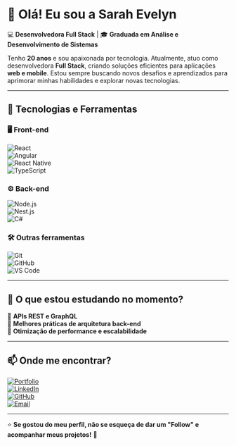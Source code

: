 # 👋 Olá! Eu sou a Sarah Evelyn  

💻 **Desenvolvedora Full Stack** | 🎓 **Graduada em Análise e Desenvolvimento de Sistemas**  

Tenho **20 anos** e sou apaixonada por tecnologia. Atualmente, atuo como desenvolvedora **Full Stack**, criando soluções eficientes para aplicações **web e mobile**. Estou sempre buscando novos desafios e aprendizados para aprimorar minhas habilidades e explorar novas tecnologias.  

---

## 🚀 Tecnologias e Ferramentas  

### 🖥️ **Front-end**  
![React](https://img.shields.io/badge/-React-61DAFB?style=flat&logo=react&logoColor=white)  
![Angular](https://img.shields.io/badge/-Angular-DD0031?style=flat&logo=angular&logoColor=white)  
![React Native](https://img.shields.io/badge/-React%20Native-61DAFB?style=flat&logo=react&logoColor=white)  
![TypeScript](https://img.shields.io/badge/-TypeScript-007ACC?style=flat&logo=typescript&logoColor=white)  

### ⚙️ **Back-end**  
![Node.js](https://img.shields.io/badge/-Node.js-339933?style=flat&logo=node.js&logoColor=white)  
![Nest.js](https://img.shields.io/badge/-Nest.js-E0234E?style=flat&logo=nestjs&logoColor=white)  
![C#](https://img.shields.io/badge/-C%23-239120?style=flat&logo=c-sharp&logoColor=white)  

### 🛠️ **Outras ferramentas**  
![Git](https://img.shields.io/badge/-Git-F05032?style=flat&logo=git&logoColor=white)  
![GitHub](https://img.shields.io/badge/-GitHub-181717?style=flat&logo=github&logoColor=white)  
![VS Code](https://img.shields.io/badge/-VS%20Code-007ACC?style=flat&logo=visual-studio-code&logoColor=white)  

---

## 🌱 O que estou estudando no momento?  
🔹 **APIs REST e GraphQL**  
🔹 **Melhores práticas de arquitetura back-end**  
🔹 **Otimização de performance e escalabilidade**  

---

## 📫 Onde me encontrar?  
[![Portfolio](https://img.shields.io/badge/-Portfólio-000?style=flat&logo=vercel&logoColor=white)](https://portifolio-psi-virid.vercel.app/)  
[![LinkedIn](https://img.shields.io/badge/-LinkedIn-0077B5?style=flat&logo=linkedin&logoColor=white)](https://www.linkedin.com/in/sarah-evelyn/)  
[![GitHub](https://img.shields.io/badge/-GitHub-181717?style=flat&logo=github&logoColor=white)](https://github.com/SarahEvelyn2005)  
[![Email](https://img.shields.io/badge/-Email-D14836?style=flat&logo=gmail&logoColor=white)](mailto:evelynpinheiro2005@gmail.com)  

---

⭐ **Se gostou do meu perfil, não se esqueça de dar um "Follow" e acompanhar meus projetos!** 🚀  
